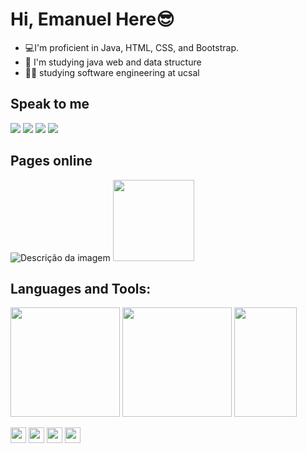 # Hi, Emanuel Here😎
- 💻I'm proficient in Java, HTML, CSS, and Bootstrap.
- 🌱 I'm studying java web and data structure
- 👨‍🎓 studying software engineering at ucsal
  
## Speak to me  

<div>
  
<a href="https://github.com/mano3queijos"><img src="https://img.shields.io/badge/GitHub-100000?style=for-the-badge&logo=github&logoColor=white"></a> 
<a href="https://wa.me/5571983838579"><img src="https://img.shields.io/badge/WhatsApp-25D366?style=for-the-badge&logo=whatsapp&logoColor=white&link"></a>
<a style="text-decoration: none;" href="mailto:emanuel.almeida@ucsal.edu.br"><img                 src="https://camo.githubusercontent.com/927d6b3961fa048ff7303daf291cb5869dfa25018997cf8c1373c2f6a85b1458/68747470733a2f2f696d672e736869656c64732e696f2f62616467652f2d476d61696c2d2532333333333f7374796c653d666f722d7468652d6261646765266c6f676f3d676d61696c266c6f676f436f6c6f723d7768697465" data-canonical-src="https://img.shields.io/badge/-Gmail-%23333?style=for-the-badge&amp;logo=gmail&amp;logoColor=white" style="max-width: 100%;"></a>
<a style="text-decoration: none;" href="https://youtube.com/@emanuelalmeida7723"><img src="https://camo.githubusercontent.com/d79c5549652f9c7690992eb49571d216a70a480681561cbd93bfbfc77c491e54/68747470733a2f2f696d672e736869656c64732e696f2f62616467652f596f75547562652d4646303030303f7374796c653d666f722d7468652d6261646765266c6f676f3d796f7574756265266c6f676f436f6c6f723d7768697465" data-canonical-src="https://img.shields.io/badge/YouTube-FF0000?style=for-the-badge&amp;logo=youtube&amp;logoColor=white" style="max-width: 100%;"></a>
  <div>
 
## Pages online
    

<div>
<a style="text-decoration: none;" href="https://mano3queijos.github.io/heart/heart.html">
  <img src="https://user-images.githubusercontent.com/101946589/235402029-d2fe3eac-5c66-404a-a6b4-4bdc8c2e1948.gif" alt="Descrição da imagem">
</a>
<a style="text-decoration: none;" href="https://mano3queijos.github.io/heart/heart.html"><img height="130px" src="https://user-images.githubusercontent.com/101946589/235334767-6ee68318-2daf-483a-8f83-c22e23cd7454.png"></a>

</div>

## Languages and Tools:
   <div>
  
<a><img height="175em" src="https://github-readme-stats.vercel.app/api?username=mano3queijos&show_icons=true&theme=radical"></a>
<a><img height="175em" src="https://github-readme-stats.vercel.app/api/top-langs/?username=mano3queijos&langs_count=8&theme=radical"></a>
<a><img height="175em" width="100em" src="https://media.tenor.com/8wBCqZH60U8AAAAC/computer-cat.gif"></a>


                                          


  <div/>
   <img style="align-items: center;" height="25m"
            src="https://img.shields.io/badge/HTML5-E34F26?style=for-the-badge&logo=html5&logoColor=white">
        <img style="align-items: center;" height="25m"
            src="https://img.shields.io/badge/CSS3-1572B6?style=for-the-badge&logo=css3&logoColor=white">
        <img style="align-items: center;" height="25m"
            src="https://img.shields.io/badge/Bootstrap-563D7C?style=for-the-badge&logo=bootstrap&logoColor=white">
        <img style="align-items: center;" height="25m"
            src="https://img.shields.io/badge/Java-ED8B00?style=for-the-badge&logo=openjdk&logoColor=white">



   
<!--
**mno3queijos/mano3queijos** is a ✨ _special_ ✨ repository because its `README.md` (this file) appears on your GitHub profile.

Here are some ideas to get you started:

- 🔭 I’m currently working on ...
- 🌱 I’m currently learning ...
- 👯 I’m looking to collaborate on ...
- 🤔 I’m looking for help with ...
- 💬 Ask me about ...
- 📫 How to reach me: ...
- 😄 Pronouns: ...
- ⚡ Fun fact: ...
-->
